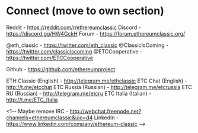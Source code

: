 # Connect (move to own section)
Reddit - https://reddit.com/r/ethereumclassic
Discord - https://discord.gg/HW4GckH
Forum - https://forum.ethereumclassic.org/

@eth_classic - https://twitter.com/eth_classic
@ClassicIsComing - https://twitter.com/classiciscoming
@ETCCooperative - https://twitter.com/ETCCooperative

Github - https://github.com/ethereumproject

ETH Classic (English) - http://telegram.me/ethclassic
ETC Chat (English) - http://t.me/etcchat
ETC Russia (Russian) - http://telegram.me/etcrussia
ETC RU (Russian) - http://telegram.me/etcru
ETC Italia (Italian) - http://t.me/ETC_Italia

<1-- Maybe remove
IRC - http://webchat.freenode.net?channels=ethereumclassic&uio=d4
LinkedIn - https://www.linkedin.com/company/ethereum-classic
-->